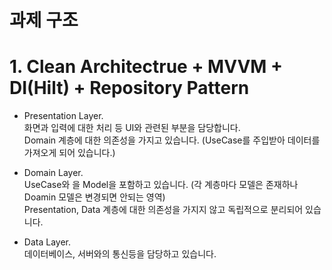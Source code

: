 # 과제 구조

# 1. Clean Architectrue + MVVM + DI(Hilt) + Repository Pattern

- Presentation Layer.  
화면과 입력에 대한 처리 등 UI와 관련된 부분을 담당합니다.  
Domain 계층에 대한 의존성을 가지고 있습니다. (UseCase를 주입받아 데이터를 가져오게 되어 있습니다.)  

- Domain Layer.   
UseCase와 을 Model을 포함하고 있습니다. (각 계층마다 모델은 존재하나 Doamin 모델은 변경되면 안되는 영역)  
Presentation, Data 계층에 대한 의존성을 가지지 않고 독립적으로 분리되어 있습니다.  

- Data Layer.  
데이터베이스, 서버와의 통신등을 담당하고 있습니다.  
